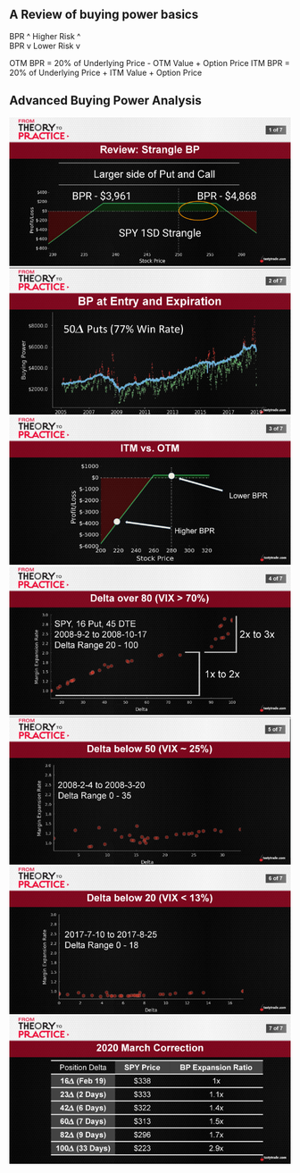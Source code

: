 ## A Review of buying power basics
BPR ^ Higher Risk ^    
BPR v Lower Risk v

OTM BPR = 20% of Underlying Price - OTM Value + Option Price
ITM BPR = 20% of Underlying Price + ITM Value + Option Price

## Advanced Buying Power Analysis

  ![alt text](./img/bp/bp.01.png "spy")
  ![alt text](./img/bp/bp.02.png "spy")
  ![alt text](./img/bp/bp.03.png "spy")
  ![alt text](./img/bp/bp.04.png "spy")
  ![alt text](./img/bp/bp.05.png "spy")
  ![alt text](./img/bp/bp.06.png "spy")
  ![alt text](./img/bp/bp.07.png "spy")
